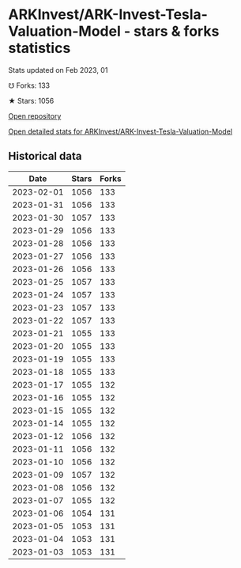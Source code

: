 # ARKInvest/ARK-Invest-Tesla-Valuation-Model - stars & forks statistics

Stats updated on Feb 2023, 01

☋ Forks: 133

★ Stars: 1056

[Open repository](https://github.com/ARKInvest/ARK-Invest-Tesla-Valuation-Model)

[Open detailed stats for ARKInvest/ARK-Invest-Tesla-Valuation-Model](https://reviewgithub.com/rep/ARKInvest/ARK-Invest-Tesla-Valuation-Model)

## Historical data
| Date | Stars | Forks |
|------|-------|-------|
| 2023-02-01 | 1056 | 133 | 
| 2023-01-31 | 1056 | 133 | 
| 2023-01-30 | 1057 | 133 | 
| 2023-01-29 | 1056 | 133 | 
| 2023-01-28 | 1056 | 133 | 
| 2023-01-27 | 1056 | 133 | 
| 2023-01-26 | 1056 | 133 | 
| 2023-01-25 | 1057 | 133 | 
| 2023-01-24 | 1057 | 133 | 
| 2023-01-23 | 1057 | 133 | 
| 2023-01-22 | 1057 | 133 | 
| 2023-01-21 | 1055 | 133 | 
| 2023-01-20 | 1055 | 133 | 
| 2023-01-19 | 1055 | 133 | 
| 2023-01-18 | 1055 | 133 | 
| 2023-01-17 | 1055 | 132 | 
| 2023-01-16 | 1055 | 132 | 
| 2023-01-15 | 1055 | 132 | 
| 2023-01-14 | 1055 | 132 | 
| 2023-01-12 | 1056 | 132 | 
| 2023-01-11 | 1056 | 132 | 
| 2023-01-10 | 1056 | 132 | 
| 2023-01-09 | 1057 | 132 | 
| 2023-01-08 | 1056 | 132 | 
| 2023-01-07 | 1055 | 132 | 
| 2023-01-06 | 1054 | 131 | 
| 2023-01-05 | 1053 | 131 | 
| 2023-01-04 | 1053 | 131 | 
| 2023-01-03 | 1053 | 131 | 

